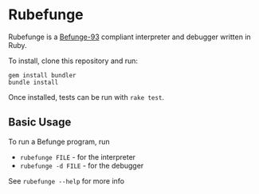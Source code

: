 Rubefunge
=========

Rubefunge is a [Befunge-93](http://esolangs.org/wiki/Befunge) compliant interpreter and debugger written in Ruby.

To install, clone this repository and run:

    gem install bundler
    bundle install

Once installed, tests can be run with `rake test`.


Basic Usage
-----------
To run a Befunge program, run
  * `rubefunge FILE`     - for the interpreter
  * `rubefunge -d FILE`  - for the debugger

See `rubefunge --help` for more info
